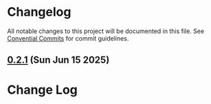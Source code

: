 # Changelog

All notable changes to this project will be documented in this file. See [Convential Commits](https://www.conventionalcommits.org/en/v1.0.0/#specification) for commit guidelines.

## [0.2.1](https://github.com/julusian/node-logitech-mx-creative-console/commits/v0.2.1) (Sun Jun 15 2025)


# Change Log
